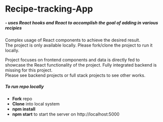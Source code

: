 # Recipe-tracking-App 
##### - uses React hooks and React to accomplish the goal of adding in various recipies
<p> Complex usage of React components to achieve the desired result.

<br>
The project is only available locally. Please fork/clone the project to run it locally.
  
  Project focuses on frontend components and data is directly fed to showcase the React functionality of the project. Fully integrated backend is missing for this project. 
  <br>
Please see backend projects or full stack projects to see other works. 
  
  
</p>

##### To run repo locally
- **Fork** repo
- **Clone** into local system
- **npm install** 
- **npm start** to start the server on http://localhost:5000

